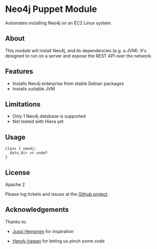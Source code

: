 Neo4j Puppet Module
===================

Automates installing Neo4j on an EC2 Linux system.

About
-----

This module will install Neo4j, and its dependencies (e.g. a JVM).  It's designed to run on a server and expose the REST
API over the network.

Features
--------

* Installs Neo4j enterprise from stable Debian packages
* Installs suitable JVM

Limitations
-----------
* Only 1 Neo4j database is supported
* Not tested with Hiera yet

Usage
-----
```
class { neo4j:
  data_dir => undef
}
```

License
-------

Apache 2


Please log tickets and issues at the [Github project](https://github.com/neo4j-contrib/neo4j-puppet).

Acknowledgements
----------------

Thanks to:

* [Jussi Heinonen](https://github.com/jussiheinonen) for inspiration

* [Hendy Irawan](http://www.hendyirawan.com/) for letting us pinch some code
